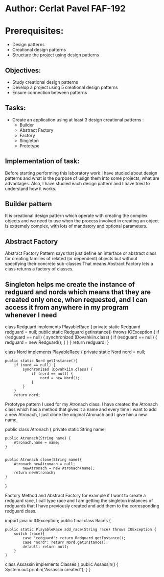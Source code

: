 # Author: Cerlat Pavel FAF-192


#  Prerequisites:

- Design patterns
- Creational design patterns
- Structure the project using design patterns

## Objectives:

- Study creational design patterns
- Develop a project using 5 creational design patterns
- Ensure connection between patterns

## Tasks:

- Create an application using at least 3 design creational patterns :
   - Builder
   - Abstract Factory
   - Factory
   - Singleton
   - Prototype

##  Implementation of task:

Before starting performing this laboratory work I have studied about design patterns and what is the purpose of usign them into some projects, what are advantages. Also, I have studied each design pattern and I have tried to understand how it works.

## Builder pattern

It is creational design pattern which operate with creating the complex objects and we need to use when the process involved in creating an object is extremely complex, with lots of mandatory and optional parameters.

## Abstract Factory

Abstract Factory Pattern says that just define an interface or abstract class for creating families of related (or dependent) objects but without specifying their concrete sub-classes.That means Abstract Factory lets a class returns a factory of classes.


## Singleton helps me create the instance of redguard and nords which means that they are created only once, when requested, and I can access it from anywhere in my program whenever I need

class Redguard implements PlayableRace {
    private static Redguard redguard = null;
    public static Redguard getInstance() throws IOException {
        if (redguard == null) {
            synchronized (Dovahkiin.class) {
                if (redguard == null) {
                    redguard = new Redguard();
                }
            }
        }
        return redguard;
    }
    
 class Nord implements PlayableRace {
    private static Nord nord = null;

    public static Nord getInstance(){
        if (nord == null) {
            synchronized (Dovahkiin.class) {
                if (nord == null) {
                    nord = new Nord();
                }
            }
        }
        return nord;
        
        
Prototype pattern I used for my Atronach class. I have created the Atronach class which has a method that gives it a name and every time I want to add a new Atronach, I just clone the original Atronach and I give him a new name.

public class Atronach {
    private static String name;

    public Atronach(String name) {
        Atronach.name = name;
    }


    public Atronach clone(String name){
        Atronach newAtronach = null;
            newAtronach = new Atronach(name);
        return newAtronach;
    }
}

Factory Method and Abstract Factory for example if I want to create a redguard race, I call type race and I am getting the singleton instances of redguards that I have previously created and add them to the corresponding redguard class.

import java.io.IOException;
public final class Races {

    public static PlayableRace add_race(String race) throws IOException {
        switch (race){
            case "redguard": return Redguard.getInstance();
            case "nord": return Nord.getInstance();
            default: return null;
        }
    }
    
class Assassin implements Classes {
    public Assassin() {
        System.out.println("Assassin created");
    }
}
